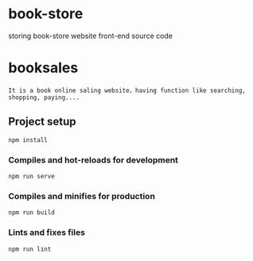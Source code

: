 # book-store
storing book-store website front-end source code
# booksales
```
It is a book online saling website，having function like searching, shopping, paying....
```

## Project setup
```
npm install
```

### Compiles and hot-reloads for development
```
npm run serve
```

### Compiles and minifies for production
```
npm run build
```

### Lints and fixes files
```
npm run lint
```
